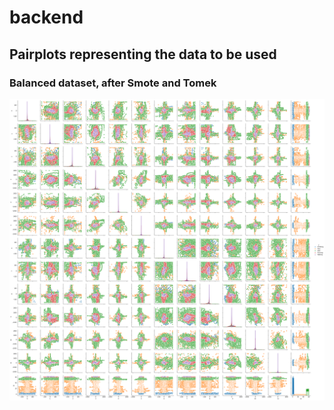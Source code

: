 # backend

## Pairplots representing the data to be used

### Balanced dataset, after Smote and Tomek
![Balanced](https://github.com/ucode-practicantes/backend/blob/master/pair_futbol_balanced.png)
